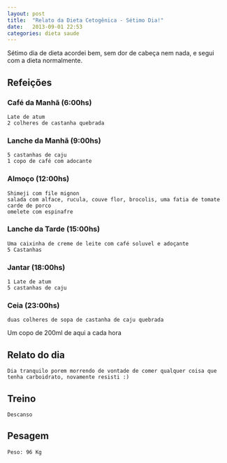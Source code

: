```yaml
---
layout: post
title:  "Relato da Dieta Cetogênica - Sétimo Dia!"
date:   2013-09-01 22:53
categories: dieta saude
---
```


Sétimo dia de dieta acordei bem, sem dor de cabeça nem nada, e segui com a dieta normalmente.

## Refeições

### Café da Manhã (6:00hs)

	Late de atum 
	2 colheres de castanha quebrada

### Lanche da Manhã (9:00hs)

	5 castanhas de caju 
	1 copo de café com adocante

### Almoço (12:00hs)

	Shimeji com file mignon
	salada com alface, rucula, couve flor, brocolis, uma fatia de tomate
	carde de porco 
	omelete com espinafre

### Lanche da Tarde (15:00hs)
	
	Uma caixinha de creme de leite com café soluvel e adoçante
	5 Castanhas

### Jantar (18:00hs)

	1 Late de atum
	5 castanhas de caju

### Ceia (23:00hs)

	duas colheres de sopa de castanha de caju quebrada

Um copo de 200ml de aqui a cada hora

## Relato do dia

	Dia tranquilo porem morrendo de vontade de comer qualquer coisa que tenha carboidrato, novamente resisti :)

## Treino

	Descanso

## Pesagem

	Peso: 96 Kg
